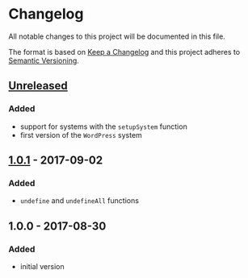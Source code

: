 # Changelog
All notable changes to this project will be documented in this file.

The format is based on [Keep a Changelog](http://keepachangelog.com/en/1.0.0/)
and this project adheres to [Semantic Versioning](http://semver.org/spec/v2.0.0.html).

## [Unreleased]
### Added
- support for systems with the `setupSystem` function
- first version of the `WordPress` system

## [1.0.1](1.0.1) - 2017-09-02
### Added
- `undefine` and `undefineAll` functions

## 1.0.0 - 2017-08-30
### Added
- initial version

[Unreleased]: https://github.com/olivierlacan/keep-a-changelog/compare/1.0.0...HEAD
[1.0.1]: https://github.com/olivierlacan/keep-a-changelog/compare/1.0.1...1.0.0

